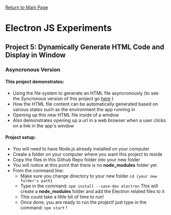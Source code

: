 [Return to Main Page](https://github.com/OrvilleChomer/electronjs-experiments)

# Electron JS Experiments
## Project 5: Dynamically Generate HTML Code and Display in Window
### Asyncronous Version

#### This project demonstrates:
- Using the file system to generate an HTML file asyncronously (to see the *Syncronous* version of  this project go [here](https://github.com/OrvilleChomer/electronjs-experiments/tree/main/project4) )
- How the HTML file content can be automatically generated based on various states such as the environment the app running in
- Opening up this new HTML file inside of a window
- Also demonstrates opening up a url in a web browser when a user clicks on a link in the app's window

#### Project setup:
- You will need to have Node.js already installed on your computer
- Create a folder on your computer where you want this project to reside
- Copy the files in this Github Repo folder into your new folder
- You will notice at this point that  there is no **node_modules** folder yet
- From the command line:
  - Make sure you change directory to your new folder  `cd {your new folder's path}`
  - Type in the command: `npm install --save-dev electron` This will create a **node_modules** folder and add the Electron related files to it
  - This could take a little bit of time to run!
  - Once done, you are ready to run the project!  just type in the command: `npm start` !

